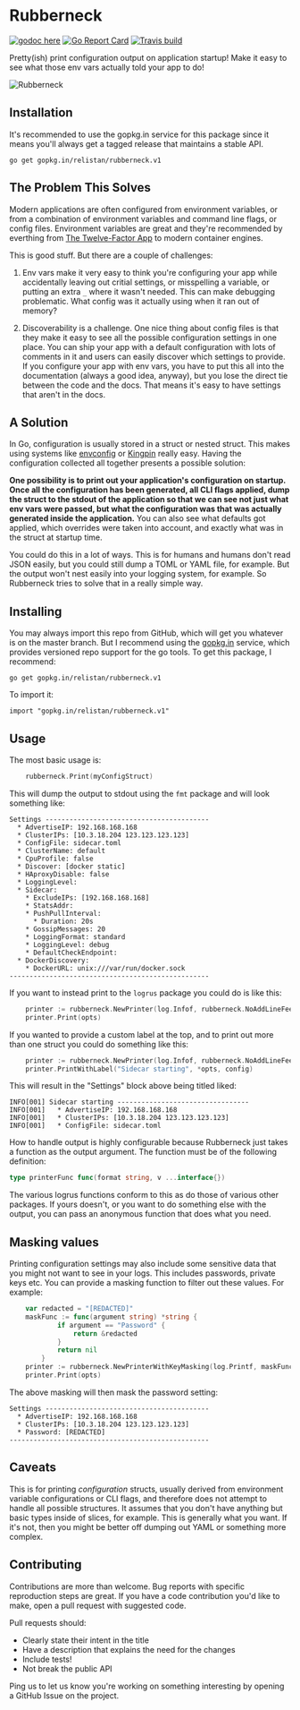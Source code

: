 Rubberneck
==========

[![godoc here](https://img.shields.io/badge/godoc-here-blue.svg)](http://godoc.org/github.com/relistan/rubberneck)
[![Go Report Card](https://goreportcard.com/badge/github.com/relistan/rubberneck)](https://goreportcard.com/report/github.com/relistan/rubberneck)
[![Travis build](https://travis-ci.org/relistan/rubberneck.svg?branch=master)](https://travis-ci.org/relistan/rubberneck)

Pretty(ish) print configuration output on application startup! Make it easy
to see what those env vars actually told your app to do!

![Rubberneck](assets/rubberneck.png)

Installation
------------

It's recommended to use the gopkg.in service for this package since it means
you'll always get a tagged release that maintains a stable API.

```
go get gopkg.in/relistan/rubberneck.v1
```

The Problem This Solves
-----------------------

Modern applications are often configured from environment variables, or from a
combination of environment variables and command line flags, or config files.
Environment variables are great and they're recommended by everthing from [The
Twelve-Factor App](https://12factor.net/config) to modern container engines.

This is good stuff. But there are a couple of challenges:

1. Env vars make it very easy to think you're configuring your app while
accidentally leaving out critial settings, or misspelling a variable, or
putting an extra `_` where it wasn't needed. This can make debugging
problematic. What config was it actually using when it ran out of memory?

2. Discoverability is a challenge. One nice thing about config files is that
they make it easy to see all the possible configuration settings in one place.
You can ship your app with a default configuration with lots of comments in it
and users can easily discover which settings to provide. If you configure your
app with env vars, you have to put this all into the documentation (always a good idea, anyway),
but you lose the direct tie between the code and the docs. That means it's
easy to have settings that aren't in the docs.

A Solution
----------

In Go, configuration is usually stored in a struct or nested struct. This makes
using systems like [envconfig](https://github.com/kelseyhightower/envconfig) or
[Kingpin](https://github.com/alecthomas/kingpin) really easy. Having the configuration
collected all together presents a possible solution:

**One possibility is to print out your application's configuration on startup.
Once all the configuration has been generated, all CLI flags applied, dump the struct
to the stdout of the application so that we can see not just what env vars were passed,
but what the configuration was that was actually generated inside the application.**
You can also see what defaults got applied, which overrides were taken into account,
and exactly what was in the struct at startup time.

You could do this in a lot of ways. This is for humans and humans don't read
JSON easily, but you could still dump a TOML or YAML file, for example. But the
output won't nest easily into your logging system, for example. So Rubberneck
tries to solve that in a really simple way.

Installing
----------

You may always import this repo from GitHub, which will get you whatever is
on the master branch. But I recommend using the [gopkg.in](http://gopkg.in) service, which provides versioned repo support for the go tools. To get this
package, I recommend: 
```
go get gopkg.in/relistan/rubberneck.v1
```

To import it:
```
import "gopkg.in/relistan/rubberneck.v1"
```

Usage
-----

The most basic usage is:
```go
	rubberneck.Print(myConfigStruct)
```

This will dump the output to stdout using the `fmt` package and will look something
like:

```
Settings -----------------------------------------
  * AdvertiseIP: 192.168.168.168
  * ClusterIPs: [10.3.18.204 123.123.123.123]
  * ConfigFile: sidecar.toml
  * ClusterName: default
  * CpuProfile: false
  * Discover: [docker static]
  * HAproxyDisable: false
  * LoggingLevel:
  * Sidecar:
    * ExcludeIPs: [192.168.168.168]
    * StatsAddr:
    * PushPullInterval:
      * Duration: 20s
    * GossipMessages: 20
    * LoggingFormat: standard
    * LoggingLevel: debug
    * DefaultCheckEndpoint:
  * DockerDiscovery:
	* DockerURL: unix:///var/run/docker.sock
--------------------------------------------------
```

If you want to instead print to the `logrus` package you could do is like this:

```go
    printer := rubberneck.NewPrinter(log.Infof, rubberneck.NoAddLineFeed)
    printer.Print(opts)
```

If you wanted to provide a custom label at the top, and to print out more than
one struct you could do something like this:

```go
    printer := rubberneck.NewPrinter(log.Infof, rubberneck.NoAddLineFeed)
    printer.PrintWithLabel("Sidecar starting", *opts, config)
```

This will result in the "Settings" block above being titled liked:

```
INFO[001] Sidecar starting ---------------------------------
INFO[001]   * AdvertiseIP: 192.168.168.168
INFO[001]   * ClusterIPs: [10.3.18.204 123.123.123.123]
INFO[001]   * ConfigFile: sidecar.toml
```

How to handle output is highly configurable because Rubberneck just takes a
function as the output argument. The function must be of the following definition:

```go
type printerFunc func(format string, v ...interface{})
```

The various logrus functions conform to this as do those of various other
packages. If yours doesn't, or you want to do something else with the output,
you can pass an anonymous function that does what you need.

Masking values
--------------

Printing configuration settings may also include some sensitive data that you
might not want to see in your logs. This includes passwords, private keys etc.
You can provide a masking function to filter out these values. For example:

```go
    var redacted = "[REDACTED]"
    maskFunc := func(argument string) *string {
			if argument == "Password" {
				return &redacted
			}
			return nil
		}
    printer := rubberneck.NewPrinterWithKeyMasking(log.Printf, maskFunc, rubberneck.NoAddLineFeed)
    printer.Print(opts)
```

The above masking will then mask the password setting:

```
Settings -----------------------------------------
  * AdvertiseIP: 192.168.168.168
  * ClusterIPs: [10.3.18.204 123.123.123.123]
  * Password: [REDACTED]
--------------------------------------------------
```

Caveats
-------

This is for printing *configuration* structs, usually derived from environment
variable configurations or CLI flags, and therefore does not attempt to handle
all possible structures. It assumes that you don't have anything but basic
types inside of slices, for example. This is generally what you want. If it's
not, then you might be better off dumping out YAML or something more complex.

Contributing
------------

Contributions are more than welcome. Bug reports with specific reproduction
steps are great. If you have a code contribution you'd like to make, open a
pull request with suggested code.

Pull requests should:

 * Clearly state their intent in the title
 * Have a description that explains the need for the changes
 * Include tests!
 * Not break the public API

Ping us to let us know you're working on something interesting by opening a
GitHub Issue on the project.
